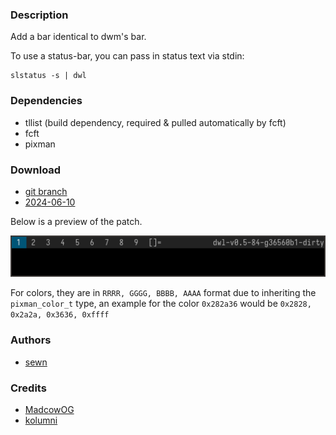 ### Description

Add a bar identical to dwm's bar.

To use a status-bar, you can pass in status text via stdin:
```
slstatus -s | dwl
```

### Dependencies
* tllist (build dependency, required & pulled automatically by fcft)
* fcft
* pixman

### Download
- [git branch](https://codeberg.org/sewn/dwl/src/branch/bar)
- [2024-06-10](https://codeberg.org/dwl/dwl-patches/raw/branch/main/patches/bar/bar.patch)

Below is a preview of the patch.

![bar patch preview](bar.png)

For colors, they are in `RRRR, GGGG, BBBB, AAAA` format due to inheriting the `pixman_color_t` type, an example for the color `0x282a36` would be `0x2828, 0x2a2a, 0x3636, 0xffff`

### Authors
- [sewn](https://codeberg.org/sewn)

### Credits
- [MadcowOG](https://github.com/MadcowOG)
- [kolumni](https://github.com/kolunmi/dwlb)

